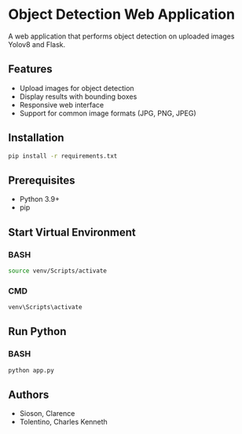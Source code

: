 # Object Detection Web Application
A web application that performs object detection on uploaded images Yolov8 and Flask.
## Features
- Upload images for object detection
- Display results with bounding boxes
- Responsive web interface
- Support for common image formats (JPG, PNG, JPEG)
## Installation
```bash
pip install -r requirements.txt
```
## Prerequisites
- Python 3.9+
- pip
## Start Virtual Environment
### BASH
```bash
source venv/Scripts/activate
```
### CMD
```cmd
venv\Scripts\activate
```
## Run Python
### BASH
```bash
python app.py
```

## Authors
- Sioson, Clarence
- Tolentino, Charles Kenneth
